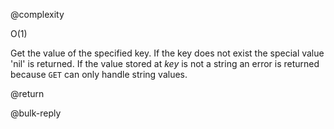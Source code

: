 @complexity

O(1)


Get the value of the specified key. If the key
does not exist the special value 'nil' is returned.
If the value stored at _key_ is not a string an error
is returned because `GET` can only handle string values.

@return

@bulk-reply



[1]: /p/redis/wiki/ReplyTypes